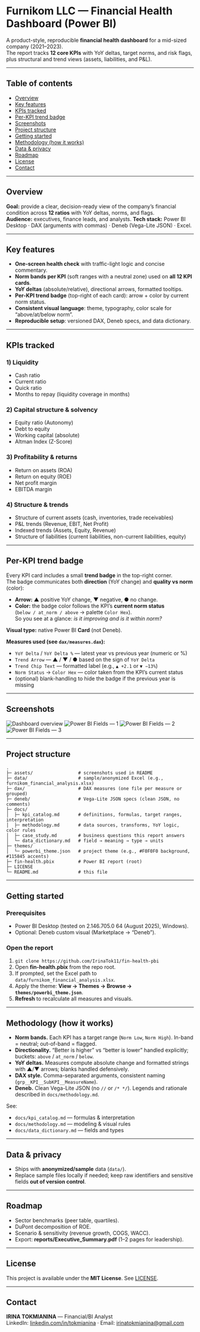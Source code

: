 # Furnikom LLC — Financial Health Dashboard (Power BI)

A product-style, reproducible **financial health dashboard** for a mid-sized company (2021–2023).  
The report tracks **12 core KPIs** with YoY deltas, target norms, and risk flags, plus structural and trend views (assets, liabilities, and P&L).

---

## Table of contents
- [Overview](#overview)
- [Key features](#key-features)
- [KPIs tracked](#kpis-tracked)
- [Per-KPI trend badge](#per-kpi-trend-badge)
- [Screenshots](#screenshots)
- [Project structure](#project-structure)
- [Getting started](#getting-started)
- [Methodology (how it works)](#methodology-how-it-works)
- [Data & privacy](#data--privacy)
- [Roadmap](#roadmap)
- [License](#license)
- [Contact](#contact)

---

## Overview
**Goal:** provide a clear, decision-ready view of the company’s financial condition across **12 ratios** with YoY deltas, norms, and flags.  
**Audience:** executives, finance leads, and analysts.
**Tech stack:** Power BI Desktop · DAX (arguments with commas) · Deneb (Vega-Lite JSON) · Excel.

---

## Key features
- **One-screen health check** with traffic-light logic and concise commentary.
- **Norm bands per KPI** (soft ranges with a neutral zone) used on **all 12 KPI cards**.
- **YoY deltas** (absolute/relative), directional arrows, formatted tooltips.
- **Per-KPI trend badge** (top-right of each card): arrow + color by current norm status.
- **Consistent visual language**: theme, typography, color scale for “above/at/below norm”.
- **Reproducible setup**: versioned DAX, Deneb specs, and data dictionary.

---

## KPIs tracked
### 1) Liquidity
- Cash ratio
- Current ratio
- Quick ratio
- Months to repay (liquidity coverage in months)

### 2) Capital structure & solvency
- Equity ratio (Autonomy)
- Debt to equity
- Working capital (absolute)
- Altman Index (Z-Score)

### 3) Profitability & returns
- Return on assets (ROA)
- Return on equity (ROE)
- Net profit margin
- EBITDA margin

### 4) Structure & trends
- Structure of current assets (cash, inventories, trade receivables)
- P&L trends (Revenue, EBIT, Net Profit)
- Indexed trends (Assets, Equity, Revenue)
- Structure of liabilities (current liabilities, non-current liabilities, equity)

---

## Per-KPI trend badge
Every KPI card includes a small **trend badge** in the top-right corner.  
The badge communicates both **direction** (YoY change) and **quality vs norm** (color):

- **Arrow:** ▲ positive YoY change, ▼ negative, ● no change.  
- **Color:** the badge color follows the KPI’s **current norm status**  
  (`below / at_norm / above` → palette `Color Hex`).  
  So you see at a glance: *is it improving and is it within norm?*

**Visual type:** native Power BI **Card** (not Deneb).

**Measures used (see `dax/measures.dax`):**
- `YoY Delta` / `YoY Delta %` — latest year vs previous year (numeric or %)
- `Trend Arrow` — ▲ / ▼ / ● based on the sign of `YoY Delta`
- `Trend Chip Text` — formatted label (e.g., `▲ +2.1` or `▼ −13%`)
- `Norm Status` → `Color Hex` — color taken from the KPI’s current status
- (optional) blank-handling to hide the badge if the previous year is missing

---

## Screenshots
![Dashboard overview](assets/dashboard_cover.png)
![Power BI Fields — 1](assets/powerbi_fields_1.png)
![Power BI Fields — 2](assets/powerbi_fields_2.png)
![Power BI Fields — 3](assets/powerbi_fields_3.png)

---

## Project structure
```text
.
├─ assets/                 # screenshots used in README
├─ data/                   # sample/anonymized Excel (e.g., furnikom_financial_analysis.xlsx)
├─ dax/                    # DAX measures (one file per measure or grouped)
├─ deneb/                  # Vega-Lite JSON specs (clean JSON, no comments)
├─ docs/
│  ├─ kpi_catalog.md       # definitions, formulas, target ranges, interpretation
│  ├─ methodology.md       # data sources, transforms, YoY logic, color rules
│  ├─ case_study.md        # business questions this report answers
│  └─ data_dictionary.md   # field → meaning → type → units
├─ themes/
│  └─ powerbi_theme.json   # project theme (e.g., #F0F0F0 background, #115845 accents)
├─ fin-health.pbix         # Power BI report (root)
├─ LICENSE
└─ README.md               # this file
```

---

## Getting started

### Prerequisites
- Power BI Desktop (tested on 2.146.705.0 64 (August 2025), Windows).
- Optional: Deneb custom visual (Marketplace → “Deneb”).

### Open the report
1. `git clone https://github.com/IrinaTok11/fin-health-pbi`
2. Open **fin-health.pbix** from the repo root.
3. If prompted, set the Excel path to `data/furnikom_financial_analysis.xlsx`.
4. Apply the theme: **View → Themes → Browse → `themes/powerbi_theme.json`**.
5. **Refresh** to recalculate all measures and visuals.

---

## Methodology (how it works)
- **Norm bands.** Each KPI has a target range (`Norm Low`, `Norm High`). In-band = neutral; out-of-band = flagged.
- **Directionality.** “Better is higher” vs “better is lower” handled explicitly; buckets: `above` / `at_norm` / `below`.
- **YoY deltas.** Measures compute absolute change and formatted strings with ▲/▼ arrows; blanks handled defensively.
- **DAX style.** Comma-separated arguments, consistent naming (`grp__KPI__SubKPI__MeasureName`).
- **Deneb.** Clean Vega-Lite JSON (no `//` or `/* */`). Legends and rationale described in `docs/methodology.md`.

See:
- `docs/kpi_catalog.md` — formulas & interpretation  
- `docs/methodology.md` — modeling & visual rules  
- `docs/data_dictionary.md` — fields and types

---

## Data & privacy
- Ships with **anonymized/sample** data (`data/`).
- Replace sample files locally if needed; keep raw identifiers and sensitive fields **out of version control**.

---

## Roadmap
- Sector benchmarks (peer table, quartiles).
- DuPont decomposition of ROE.
- Scenario & sensitivity (revenue growth, COGS, WACC).
- Export: **reports/Executive_Summary.pdf** (1–2 pages for leadership).

---

## License
This project is available under the **MIT License**. See [LICENSE](LICENSE).

---

## Contact
**IRINA TOKMIANINA** — Financial/BI Analyst  
LinkedIn: [linkedin.com/in/tokmianina](https://www.linkedin.com/in/tokmianina/) · Email: <irinatokmianina@gmail.com>

